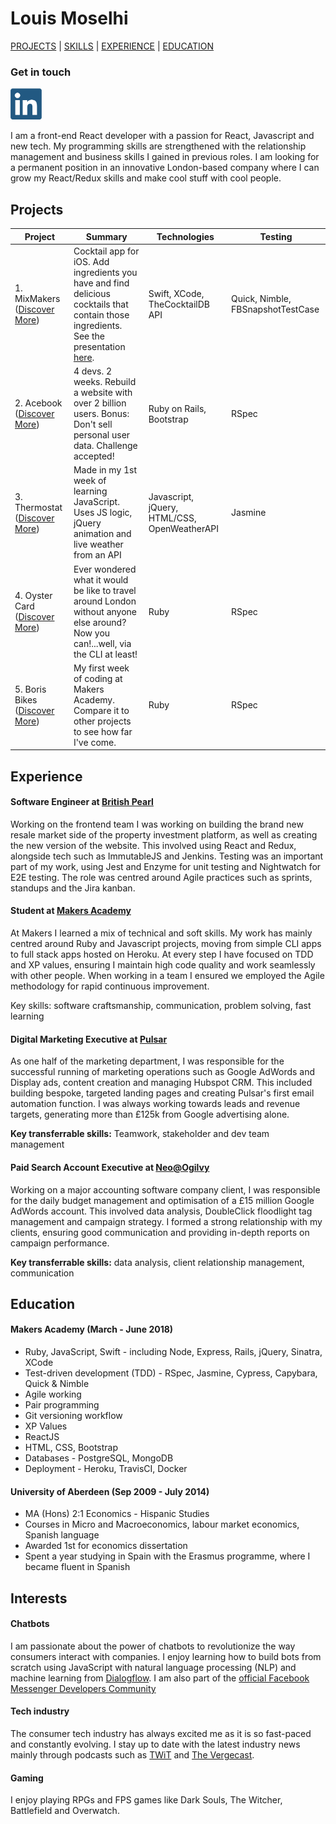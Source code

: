 # Louis Moselhi

[PROJECTS](#projects) | [SKILLS](#skills) | [EXPERIENCE](#experience) | [EDUCATION](#education)

### Get in touch

<a href="https://www.linkedin.com/in/lmoselhi/"><img src="logos/linkedin.png" width="50"></a>

I am a front-end React developer with a passion for React, Javascript and new tech. My programming skills are strengthened with the relationship management and business skills I gained in previous roles. I am looking for a permanent position in an innovative London-based company where I can grow my React/Redux skills and make cool stuff with cool people.

## Projects

| Project                                                               | Summary                                                                                                                                                                                                                                                                                                                                      | Technologies                                 | Testing                           |
| --------------------------------------------------------------------- | -------------------------------------------------------------------------------------------------------------------------------------------------------------------------------------------------------------------------------------------------------------------------------------------------------------------------------------------- | -------------------------------------------- | --------------------------------- |
| 1. MixMakers ([Discover More](https://github.com/Mozl/MixMakers))     | Cocktail app for iOS. Add ingredients you have and find delicious cocktails that contain those ingredients. See the presentation [here](https://docs.google.com/presentation/d/e/2PACX-1vTMyvUhENPe4UgHeDfgfEBDfvrtsx-4iKZK8yOGOzHRLZE7X_JmjZE_bNlNDL_W4kV-Tx-TmtTBZpw8/pub?start=false&loop=false&delayms=10000&slide=id.g3bc3fbc64e_5_16). | Swift, XCode, TheCocktailDB API              | Quick, Nimble, FBSnapshotTestCase |
| 2. Acebook ([Discover More](https://acebook-byte-2.herokuapp.com))    | 4 devs. 2 weeks. Rebuild a website with over 2 billion users. Bonus: Don't sell personal user data. Challenge accepted!                                                                                                                                                                                                                      | Ruby on Rails, Bootstrap                     | RSpec                             |
| 3. Thermostat ([Discover More](https://github.com/Mozl/thermostat))   | Made in my 1st week of learning JavaScript. Uses JS logic, jQuery animation and live weather from an API                                                                                                                                                                                                                                     | Javascript, jQuery, HTML/CSS, OpenWeatherAPI | Jasmine                           |
| 4. Oyster Card ([Discover More](https://github.com/Mozl/oyster-card)) | Ever wondered what it would be like to travel around London without anyone else around? Now you can!...well, via the CLI at least!                                                                                                                                                                                                           | Ruby                                         | RSpec                             |
| 5. Boris Bikes ([Discover More](https://github.com/Mozl/boris_bikes)) | My first week of coding at Makers Academy. Compare it to other projects to see how far I've come.                                                                                                                                                                                                                                            | Ruby                                         | RSpec                             |

## Experience

#### Software Engineer at [British Pearl](https://www.britishpearl.com/)

Working on the frontend team I was working on building the brand new resale market side of the property investment platform, as well as creating the new version of the website. This involved using React and Redux, alongside tech such as ImmutableJS and Jenkins. Testing was an important part of my work, using Jest and Enzyme for unit testing and Nightwatch for E2E testing. The role was centred around Agile practices such as sprints, standups and the Jira kanban.

#### Student at [Makers Academy](https://www.makersacademy.com/)

At Makers I learned a mix of technical and soft skills. My work has mainly centred around Ruby and Javascript projects, moving from simple CLI apps to full stack apps hosted on Heroku. At every step I have focused on TDD and XP values, ensuring I maintain high code quality and work seamlessly with other people. When working in a team I ensured we employed the Agile methodology for rapid continuous improvement.

Key skills: software craftsmanship, communication, problem solving, fast learning

#### Digital Marketing Executive at [Pulsar](https://www.pulsarplatform.com/)

As one half of the marketing department, I was responsible for the successful running of marketing operations such as Google AdWords and Display ads, content creation and managing Hubspot CRM. This included building bespoke, targeted landing pages and creating Pulsar's first email automation function. I was always working towards leads and revenue targets, generating more than £125k from Google advertising alone.

**Key transferrable skills:** Teamwork, stakeholder and dev team management

#### Paid Search Account Executive at [Neo@Ogilvy](https://www.neoogilvy.co.uk/)

Working on a major accounting software company client, I was responsible for the daily budget management and optimisation of a £15 million Google AdWords account. This involved data analysis, DoubleClick floodlight tag management and campaign strategy. I formed a strong relationship with my clients, ensuring good communication and providing in-depth reports on campaign performance.

**Key transferrable skills:** data analysis, client relationship management, communication

## Education

#### Makers Academy (March - June 2018)

- Ruby, JavaScript, Swift - including Node, Express, Rails, jQuery, Sinatra, XCode
- Test-driven development (TDD) - RSpec, Jasmine, Cypress, Capybara, Quick & Nimble
- Agile working
- Pair programming
- Git versioning workflow
- XP Values
- ReactJS
- HTML, CSS, Bootstrap
- Databases - PostgreSQL, MongoDB
- Deployment - Heroku, TravisCI, Docker

#### University of Aberdeen (Sep 2009 - July 2014)

- MA (Hons) 2:1 Economics - Hispanic Studies
- Courses in Micro and Macroeconomics, labour market economics, Spanish language
- Awarded 1st for economics dissertation
- Spent a year studying in Spain with the Erasmus programme, where I became fluent in Spanish

## Interests

#### Chatbots

I am passionate about the power of chatbots to revolutionize the way consumers interact with companies. I enjoy learning how to build bots from scratch using JavaScript with natural language processing (NLP) and machine learning from [Dialogflow](https://dialogflow.com/). I am also part of the [official Facebook Messenger Developers Community](https://www.facebook.com/groups/messengerplatform/?fref=nf)

#### Tech industry

The consumer tech industry has always excited me as it is so fast-paced and constantly evolving. I stay up to date with the latest industry news mainly through podcasts such as [TWiT](https://twit.tv/shows/this-week-in-tech) and [The Vergecast](https://www.theverge.com/the-vergecast).

#### Gaming

I enjoy playing RPGs and FPS games like Dark Souls, The Witcher, Battlefield and Overwatch.
